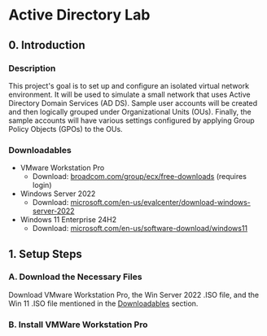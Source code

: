 # Active Directory Lab
## 0. Introduction
### Description
This project's goal is to set up and configure an isolated virtual network environment. It will be used to simulate a small network that uses Active Directory Domain Services (AD DS). Sample user accounts will be created and then logically grouped under Organizational Units (OUs). Finally, the sample accounts will have various settings configured by applying Group Policy Objects (GPOs) to the OUs.
### Downloadables
* VMware Workstation Pro
  * Download: [broadcom.com/group/ecx/free-downloads](https://support.broadcom.com/group/ecx/free-downloads) (requires login)
* Windows Server 2022
  * Download: [microsoft.com/en-us/evalcenter/download-windows-server-2022](https://www.microsoft.com/en-us/evalcenter/download-windows-server-2022)
* Windows 11 Enterprise 24H2
  * Download: [microsoft.com/en-us/software-download/windows11](https://www.microsoft.com/en-us/software-download/windows11)
## 1. Setup Steps
### A. Download the Necessary Files
Download VMware Workstation Pro, the Win Server 2022 .ISO file, and the Win 11 .ISO file mentioned in the [Downloadables](#downloadables) section.
### B. Install VMWare Workstation Pro

